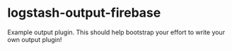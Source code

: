 # logstash-output-firebase
Example output plugin. This should help bootstrap your effort to write your own output plugin!
